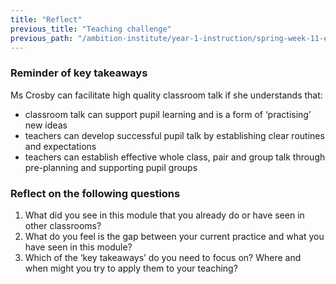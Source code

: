 ```yaml
---
title: "Reflect"
previous_title: "Teaching challenge"
previous_path: "/ambition-institute/year-1-instruction/spring-week-11-ect-teaching-challenge"
---
```





### Reminder of key takeaways
Ms Crosby can facilitate high quality classroom talk if she understands that:
- classroom talk can support pupil learning and is a form of ‘practising’ new ideas 
- teachers can develop successful pupil talk by establishing clear routines and expectations 
- teachers can establish effective whole class, pair and group talk through pre-planning and supporting pupil groups




### Reflect on the following questions
1. What did you see in this module that you already do or have seen in other classrooms? 
2. What do you feel is the gap between your current practice and what you have seen in this module? 
3. Which of the ‘key takeaways’ do you need to focus on? Where and when might you try to apply them to your teaching?


